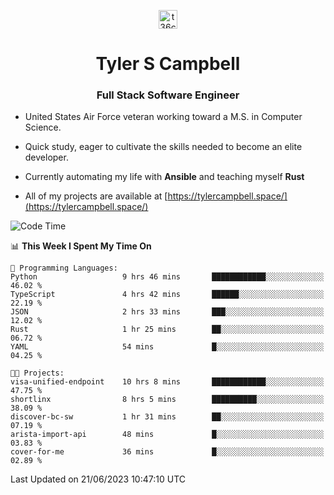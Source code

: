 <p align="center">
<a href="https://www.linkedin.com/in/t36campbell" target="blank"><img align="center" src="https://ik.imagekit.io/t36campbell/Portfolio/linkedin.png.original_m8bbGgPh6.png" alt="t36campbell" height="30" width="30" /></a>
</p>
<h1 align="center">Tyler S Campbell</h1>
<h3 align="center">Full Stack Software Engineer</h3>

* United States Air Force veteran working toward a M.S. in Computer Science.

* Quick study, eager to cultivate the skills needed to become an elite developer.

* Currently automating my life with **Ansible** and teaching myself **Rust**

* All of my projects are available at [https://tylercampbell.space/](https://tylercampbell.space/)

<!--START_SECTION:waka-->
![Code Time](http://img.shields.io/badge/Code%20Time-2%2C582%20hrs%2052%20mins-blue)

📊 **This Week I Spent My Time On** 

```text
💬 Programming Languages: 
Python                   9 hrs 46 mins       ████████████░░░░░░░░░░░░░   46.02 % 
TypeScript               4 hrs 42 mins       ██████░░░░░░░░░░░░░░░░░░░   22.19 % 
JSON                     2 hrs 33 mins       ███░░░░░░░░░░░░░░░░░░░░░░   12.02 % 
Rust                     1 hr 25 mins        ██░░░░░░░░░░░░░░░░░░░░░░░   06.72 % 
YAML                     54 mins             █░░░░░░░░░░░░░░░░░░░░░░░░   04.25 % 

🐱‍💻 Projects: 
visa-unified-endpoint    10 hrs 8 mins       ████████████░░░░░░░░░░░░░   47.75 % 
shortlinx                8 hrs 5 mins        ██████████░░░░░░░░░░░░░░░   38.09 % 
discover-bc-sw           1 hr 31 mins        ██░░░░░░░░░░░░░░░░░░░░░░░   07.19 % 
arista-import-api        48 mins             █░░░░░░░░░░░░░░░░░░░░░░░░   03.83 % 
cover-for-me             36 mins             █░░░░░░░░░░░░░░░░░░░░░░░░   02.89 % 
```


 Last Updated on 21/06/2023 10:47:10 UTC
<!--END_SECTION:waka-->
